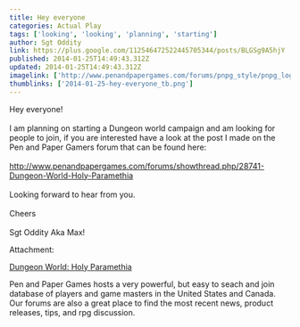 ```yaml
---
title: Hey everyone
categories: Actual Play
tags: ['looking', 'looking', 'planning', 'starting']
author: Sgt Oddity
link: https://plus.google.com/112546472522445705344/posts/BLGSg9A5hjY
published: 2014-01-25T14:49:43.312Z
updated: 2014-01-25T14:49:43.312Z
imagelink: ['http://www.penandpapergames.com/forums/pnpg_style/pnpg_logo.png']
thumblinks: ['2014-01-25-hey-everyone_tb.png']
---
```


Hey everyone!<br /><br />I am planning on starting a Dungeon world campaign and am looking for people to join, if you are interested have a look at the post I made on the Pen and Paper Gamers forum that can be found here:<br /><br /><a href="http://www.penandpapergames.com/forums/showthread.php/28741-Dungeon-World-Holy-Paramethia" class="ot-anchor">http://www.penandpapergames.com/forums/showthread.php/28741-Dungeon-World-Holy-Paramethia</a><br /><br />Looking forward to hear from you.<br /><br />Cheers<br /><br />Sgt Oddity Aka Max!


Attachment:

<a href='http://www.penandpapergames.com/forums/showthread.php/28741-Dungeon-World-Holy-Paramethia'>Dungeon World: Holy Paramethia</a>


Pen and Paper Games hosts a very powerful, but easy to seach and join database of players and game masters in the United States and Canada. Our forums are also a great place to find the most recent news, product releases, tips, and rpg discussion.